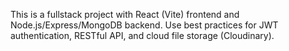<!-- Use this file to provide workspace-specific custom instructions to Copilot. For more details, visit https://code.visualstudio.com/docs/copilot/copilot-customization#_use-a-githubcopilotinstructionsmd-file -->

This is a fullstack project with React (Vite) frontend and Node.js/Express/MongoDB backend. Use best practices for JWT authentication, RESTful API, and cloud file storage (Cloudinary).
